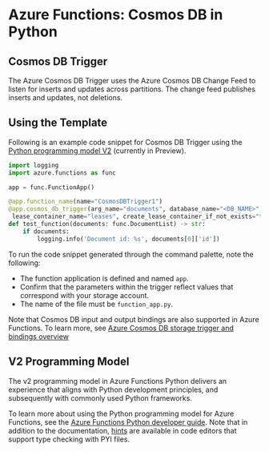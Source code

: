 # Azure Functions: Cosmos DB in Python

## Cosmos DB Trigger

The Azure Cosmos DB Trigger uses the Azure Cosmos DB Change Feed to listen for inserts and updates across partitions. The change feed publishes inserts and updates, not deletions.

## Using the Template

Following is an example code snippet for Cosmos DB Trigger using the [Python programming model V2](https://aka.ms/pythonprogrammingmodel) (currently in Preview).

```python
import logging
import azure.functions as func

app = func.FunctionApp()

@app.function_name(name="CosmosDBTrigger1")
@app.cosmos_db_trigger(arg_name="documents", database_name="<DB_NAME>", container_name="<CONTAINER_NAME>", connection="AzureCosmosDbConnectionString",
 lease_container_name="leases", create_lease_container_if_not_exists="true")
def test_function(documents: func.DocumentList) -> str:
    if documents:
        logging.info('Document id: %s', documents[0]['id'])
```

To run the code snippet generated through the command palette, note the following:

- The function application is defined and named `app`.
- Confirm that the parameters within the trigger reflect values that correspond with your storage account.
- The name of the file must be `function_app.py`.
  
Note that Cosmos DB input and output bindings are also supported in Azure Functions. To learn more, see [Azure Cosmos DB storage trigger and bindings overview](https://aka.ms/azure-function-binding-cosmosdb-v2)

## V2 Programming Model

The v2 programming model in Azure Functions Python delivers an experience that aligns with Python development principles, and subsequently with commonly used Python frameworks. 

To learn more about using the Python programming model for Azure Functions, see the [Azure Functions Python developer guide](https://aka.ms/pythondeveloperguide). Note that in addition to the documentation, [hints](https://aka.ms/functions-python-hints) are available in code editors that support type checking with PYI files.
